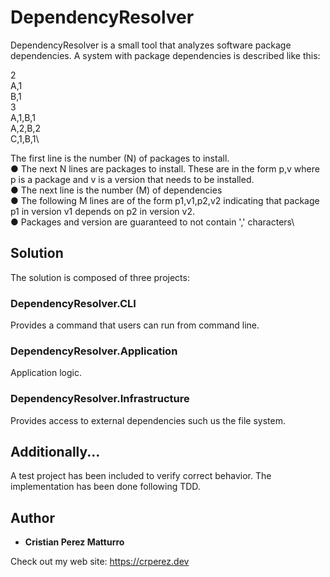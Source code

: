 # DependencyResolver

DependencyResolver is a small tool that analyzes software package dependencies. A system with package
dependencies is described like this:

2\
A,1\
B,1\
3\
A,1,B,1\
A,2,B,2\
C,1,B,1\

The first line is the number (N) of packages to install.\
● The next N lines are packages to install. These are in the form p,v where p is a
package and v is a version that needs to be installed.\
● The next line is the number (M) of dependencies\
● The following M lines are of the form p1,v1,p2,v2 indicating that package p1 in
version v1 depends on p2 in version v2.\
● Packages and version are guaranteed to not contain ',' characters\

## Solution

The solution is composed of three projects:

### DependencyResolver.CLI
Provides a command that users can run from command line.

### DependencyResolver.Application
Application logic.

### DependencyResolver.Infrastructure
Provides access to external dependencies such us the file system. 


## Additionally...

A test project has been included to verify correct behavior. The implementation
has been done following TDD. 

## Author

* **Cristian Perez Matturro** 

Check out my web site: https://crperez.dev
